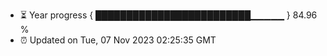 - ⏳ Year progress { █████████████████████████▁▁▁▁▁ } 84.96 %
- ⏰ Updated on Tue, 07 Nov 2023 02:25:35 GMT

